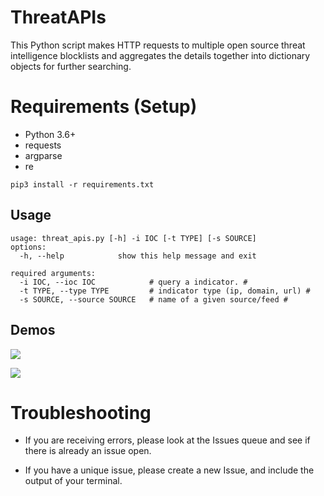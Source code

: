 # ThreatAPIs
This Python script makes HTTP requests to multiple open source threat intelligence blocklists and aggregates the details together into dictionary objects for further searching.

# Requirements (Setup)

- Python 3.6+
- requests
- argparse
- re
```
pip3 install -r requirements.txt
```

## Usage
```
usage: threat_apis.py [-h] -i IOC [-t TYPE] [-s SOURCE]
options:
  -h, --help            show this help message and exit

required arguments:
  -i IOC, --ioc IOC            # query a indicator. #
  -t TYPE, --type TYPE         # indicator type (ip, domain, url) #
  -s SOURCE, --source SOURCE   # name of a given source/feed #
```
## Demos

![](help.gif)

![](main.gif)

# Troubleshooting
- If you are receiving errors, please look at the Issues queue and see if there is already an issue open.

- If you have a unique issue, please create a new Issue, and include the output of your terminal.


